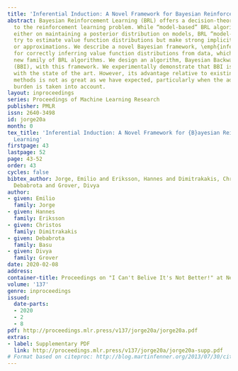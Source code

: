 ```yaml
---
title: 'Inferential Induction: A Novel Framework for Bayesian Reinforcement Learning'
abstract: Bayesian Reinforcement Learning (BRL) offers a decision-theoretic solution
  to the reinforcement learning problem. While “model-based” BRL algorithms have focused
  either on maintaining a posterior distribution on models, BRL “model-free” methods
  try to estimate value function distributions but make strong implicit assumptions
  or approximations. We describe a novel Bayesian framework, \emph{inferential induction},
  for correctly inferring value function distributions from data, which leads to a
  new family of BRL algorithms. We design an algorithm, Bayesian Backwards Induction
  (BBI), with this framework. We experimentally demonstrate that BBI is competitive
  with the state of the art. However, its advantage relative to existing BRL model-free
  methods is not as great as we have expected, particularly when the additional computational
  burden is taken into account.
layout: inproceedings
series: Proceedings of Machine Learning Research
publisher: PMLR
issn: 2640-3498
id: jorge20a
month: 0
tex_title: 'Inferential Induction: A Novel Framework for {B}ayesian Reinforcement
  Learning'
firstpage: 43
lastpage: 52
page: 43-52
order: 43
cycles: false
bibtex_author: Jorge, Emilio and Eriksson, Hannes and Dimitrakakis, Christos and Basu,
  Debabrota and Grover, Divya
author:
- given: Emilio
  family: Jorge
- given: Hannes
  family: Eriksson
- given: Christos
  family: Dimitrakakis
- given: Debabrota
  family: Basu
- given: Divya
  family: Grover
date: 2020-02-08
address: 
container-title: Proceedings on "I Can't Belive It's Not Better!" at NeurIPS Workshops
volume: '137'
genre: inproceedings
issued:
  date-parts:
  - 2020
  - 2
  - 8
pdf: http://proceedings.mlr.press/v137/jorge20a/jorge20a.pdf
extras:
- label: Supplementary PDF
  link: http://proceedings.mlr.press/v137/jorge20a/jorge20a-supp.pdf
# Format based on citeproc: http://blog.martinfenner.org/2013/07/30/citeproc-yaml-for-bibliographies/
---
```

